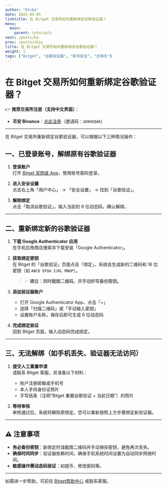 ```yaml
---
author: "btcba"
date: 2025-05-05
linktitle: 在 Bitget 交易所如何重新绑定谷歌验证器？
menu:
  main:
    parent: tutorials
next: /posts/ba
prev: /posts/okjy
title: 在 Bitget 交易所如何重新绑定谷歌验证器？
weight: 1
tags: ["Bitget", "谷歌验证器", "账号安全", "比特币"]
---
```

# 在 Bitget 交易所如何重新绑定谷歌验证器？


👉 **推荐交易所注册（支持中文界面）**：  
- **币安 Binance**：[点此注册](https://www.binance.com/join?ref=UKNXKQAK)（邀请码：`UKNXKQAK`）

---

在 Bitget 交易所重新绑定谷歌验证器，可以根据以下三种情况操作：

## 一、已登录账号，解绑原有谷歌验证器

1. **登录账户**  
   打开 [Bitget 官网或 App](https://share.glassgs.com/u/S18JBL76)，使用账号密码登录。

2. **进入安全设置**  
   点击右上角「用户中心」 → 「安全设置」 → 找到「谷歌验证」。

3. **解除绑定**  
   点击「取消谷歌验证」，输入当前的 6 位动态码，确认解绑。

---

## 二、重新绑定新的谷歌验证器

1. **下载 Google Authenticator 应用**  
   在手机应用商店搜索并下载安装「Google Authenticator」。

2. **获取绑定密钥**  
   在 Bitget 的「谷歌验证」页面点击「绑定」，系统会生成新的二维码和 16 位密钥（如 `ABCD EFGH IJKL MNOP`）。

   > ✅ **建议：同时截图二维码，并手动抄写备份密钥。**

3. **添加验证器账户**  
   - 打开 Google Authenticator App，点击「+」  
   - 选择「扫描二维码」或「手动输入密钥」  
   - 设置账户名称，保存后即可生成 6 位动态码

4. **完成绑定验证**  
   回到 Bitget 页面，输入动态码完成绑定。

---

## 三、无法解绑（如手机丢失、验证器无法访问）

1. **提交人工重置申请**  
   请联系 Bitget 客服，并准备以下材料：

   - 账户注册邮箱或手机号  
   - 本人手持身份证照片  
   - 手写纸条（注明“Bitget 重置谷歌验证 + 当前日期”）的照片

2. **等待审核**  
   审核通过后，系统将解除原绑定。您可以重新按照上方步骤绑定新验证器。

---

## ⚠️ 注意事项

- **务必备份密钥**：新绑定时请截图二维码并手动保存密钥，避免再次丢失。
- **确保时间同步**：验证器依赖时间，确保手机系统时间设置为自动同步网络时间。
- **敏感操作需动态码验证**：如提币、修改密码等。

---

如需进一步帮助，可前往 [Bitget帮助中心](https://www.bitget.com/zh/help) 或联系客服。

